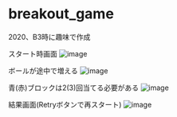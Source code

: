 # breakout_game
2020、B3時に趣味で作成

スタート時画面
![image](https://user-images.githubusercontent.com/93174237/170656283-a4c7febb-34cf-4948-b388-4324278cc6d7.png)

ボールが途中で増える
![image](https://user-images.githubusercontent.com/93174237/170661800-2a356512-9f9f-4be3-94ba-376b5b1320cf.png)

青(赤)ブロックは2(3)回当てる必要がある
![image](https://user-images.githubusercontent.com/93174237/170661812-9b1596d5-a873-4547-87af-e27eb4fc9e00.png)

結果画面(Retryボタンで再スタート)
![image](https://user-images.githubusercontent.com/93174237/170661817-14d2ceee-a975-4574-b4e9-6bc1df184e2b.png)
